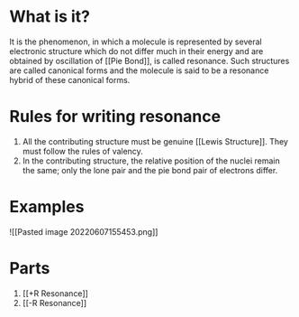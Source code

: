 # What is it?
It is the phenomenon, in which a molecule is represented by several electronic structure which do not differ much in their energy and are obtained by oscillation of [[Pie Bond]], is called resonance. Such structures are called canonical forms and the molecule is said to be a resonance hybrid of these canonical forms.

# Rules for writing resonance
1) All the contributing structure must be genuine [[Lewis Structure]]. They must follow the rules of valency. 
2) In the contributing structure, the relative position of the nuclei remain the same; only the lone pair and the pie bond pair of electrons differ. 

# Examples
![[Pasted image 20220607155453.png]]

# Parts
1) [[+R Resonance]]
2) [[-R Resonance]]